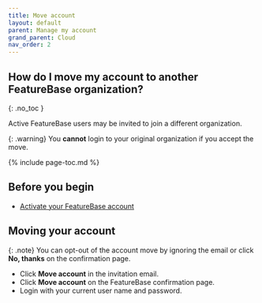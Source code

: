 ```yaml
---
title: Move account
layout: default
parent: Manage my account
grand_parent: Cloud
nav_order: 2
---
```


## How do I move my account to another FeatureBase organization?
{: .no_toc }

Active FeatureBase users may be invited to join a different organization.

{: .warning}
You **cannot** login to your original organization if you accept the move.

{% include page-toc.md %}

## Before you begin

* [Activate your FeatureBase account](/cloud/my-account/cloud-user-activate-account)

## Moving your account

{: .note}
You can opt-out of the account move by ignoring the email or click **No, thanks** on the confirmation page.

* Click **Move account** in the invitation email.
* Click **Move account** on the FeatureBase confirmation page.
* Login with your current user name and password.
